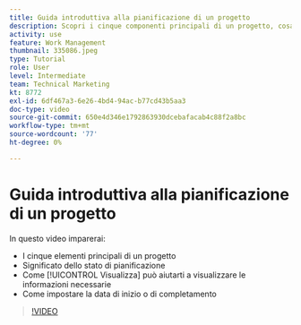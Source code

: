 ```yaml
---
title: Guida introduttiva alla pianificazione di un progetto
description: Scopri i cinque componenti principali di un progetto, cosa significa lo stato, come [!UICONTROL Visualizza] può aiutarti a visualizzare le informazioni rilevanti e a impostare la data di inizio o di scadenza.
activity: use
feature: Work Management
thumbnail: 335086.jpeg
type: Tutorial
role: User
level: Intermediate
team: Technical Marketing
kt: 8772
exl-id: 6df467a3-6e26-4bd4-94ac-b77cd43b5aa3
doc-type: video
source-git-commit: 650e4d346e1792863930dcebafacab4c88f2a8bc
workflow-type: tm+mt
source-wordcount: '77'
ht-degree: 0%

---
```


# Guida introduttiva alla pianificazione di un progetto

In questo video imparerai:

* I cinque elementi principali di un progetto
* Significato dello stato di pianificazione
* Come [!UICONTROL Visualizza] può aiutarti a visualizzare le informazioni necessarie
* Come impostare la data di inizio o di completamento

>[!VIDEO](https://video.tv.adobe.com/v/335086/?quality=12&learn=on)
